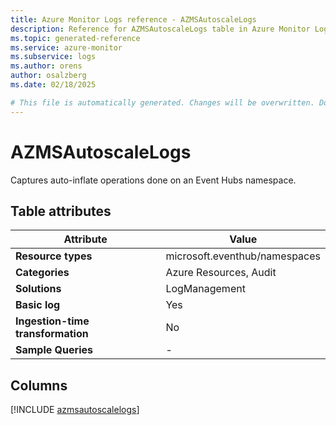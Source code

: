 ```yaml
---
title: Azure Monitor Logs reference - AZMSAutoscaleLogs
description: Reference for AZMSAutoscaleLogs table in Azure Monitor Logs.
ms.topic: generated-reference
ms.service: azure-monitor
ms.subservice: logs
ms.author: orens
author: osalzberg
ms.date: 02/18/2025

# This file is automatically generated. Changes will be overwritten. Do not change this file directly.
---
```


# AZMSAutoscaleLogs

Captures auto-inflate operations done on an Event Hubs namespace.


## Table attributes

|Attribute|Value|
|---|---|
|**Resource types**|microsoft.eventhub/namespaces|
|**Categories**|Azure Resources, Audit|
|**Solutions**| LogManagement|
|**Basic log**|Yes|
|**Ingestion-time transformation**|No|
|**Sample Queries**|-|



## Columns
  
[!INCLUDE [azmsautoscalelogs](~/reusable-content/ce-skilling/azure/includes/azure-monitor/reference/tables/azmsautoscalelogs-include.md)]
